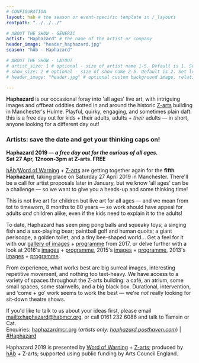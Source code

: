 ```yaml
---
# CONFIGURATION
layout: hab # the season or event-specific template in /_layouts
rootpath: "../../../"

# ABOUT THE SHOW - GENERIC
artist: "Haphazard" # the name of the artist or company
header_image: "header_haphazard.jpg"   
season: "hÅb — Haphazard" 

# ABOUT THE SHOW - LAYOUT
# artist_size: 1 # optional - size of artist name 1-5. Default is 1. Set longer names to lower values
# show_size: 2 # optional - size of show name 2-5. Default is 2. Set longer names to lower values
# header_image: "header.jpg" # optional custom background image, relative to current page

---         
```

**Haphazard** is our occasional foray into 'all ages' live art, with intriguing images and offbeat oddities dotted in and around the historic <a href="http://www.z-arts.org" target="_blank">Z-arts</a> building in Manchester's Hulme. Playful, quirky, engaging, and sometimes plain daft: this is a free day out for kids + their adults, adults + *their* adults — in short, anyone looking for a different day out!        
          
### Artists: save the date and get your thinking caps on!         
**Haphazard 2019 — *a free day out for the curious of all ages.*<br>Sat 27 Apr, 12noon-3pm at Z-arts. FREE**         
         
[hÅb](/hab)/[Word of Warning](/) + <a href="http://www.z-arts.org" target="_blank">Z-arts</a> are getting together again for the **fifth Haphazard**, taking place on Saturday 27 April 2019 in Manchester. There'll be a call for artist proposals later in January, but we know ‘all ages’ can be a challenge — so we want to give you a heads-up and some thinking time!          

This is not live art for children but live art for all ages — and we mean from tot to timeworn, 8 months to 80 years — so work should have appeal for adults *and* children alike, even if the kids need to explain it to the adults!        
            
To date, Haphazard has seen ping pong balls and squeaky toys; a singing fish and a sax-playing bear; paintball golf and human quoits; a giant periscope, a golden toilet, and a tiny bee-shaped world… Get a feel for it with our [gallery of images](/galleries/2018-emergency) + [programme](/archive/2017-haphazard) from 2017, or delve further with a look at 2016's [images](/galleries/2016-haphazard) + [programme](/archive/2016-haphazard), 2015's [images](/galleries/2015-haphazard) + [programme](/archive/2015-haphazard), 2013's [images](/galleries//2013-haphazard) + [programme](/archive/2013-spring/haphazard).         
        
From experience, what works best are big surreal images, interesting repetitive movement, and nothing too text-heavy. We have access to a variety of spaces throughout the Z-arts building: a café, an atrium, some small spaces, some stairwells, and a big black box. Durational, intervention, and ‘come + go’ work seems to work the best — we're *not* really looking for sit-down theatre shows.           
         
If you'd like to talk to us about your ideas first, please email <mailto:haphazard@habmcr.org>, or call 0161 232 6086 and talk to Tamsin or Cat.        
Enquiries: <a href="http://haphazardmcr.org" target="_blank">haphazardmcr.org</a> (*artists only: <a href="http://haphazard.posthaven.com" target="_blank">haphazard.posthaven.com</a>*) | <a href="http://twitter.com/hashtag/Haphazard" target="_blank">#Haphazard</a>
        
Haphazard 2019 is presented by [Word of Warning](/) + <a href="http://www.z-arts.org" target="_blank">Z-arts</a>; produced by [hÅb](/hab) + Z-arts; supported using public funding by Arts Council England.

